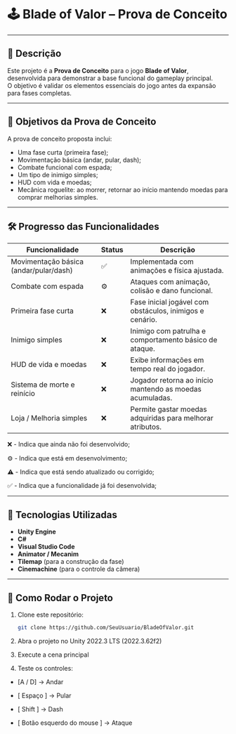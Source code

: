 # 🕹️ Blade of Valor – Prova de Conceito

---

## 📘 Descrição

Este projeto é a **Prova de Conceito** para o jogo **Blade of Valor**, desenvolvida para demonstrar a base funcional do gameplay principal.  
O objetivo é validar os elementos essenciais do jogo antes da expansão para fases completas.

---

## 🎯 Objetivos da Prova de Conceito

A prova de conceito proposta inclui:

- Uma fase curta (primeira fase);
- Movimentação básica (andar, pular, dash);
- Combate funcional com espada;
- Um tipo de inimigo simples;
- HUD com vida e moedas;
- Mecânica roguelite: ao morrer, retornar ao início mantendo moedas para comprar melhorias simples.

---

## 🛠️ Progresso das Funcionalidades

| Funcionalidade                         | Status | Descrição                                                 |
| -------------------------------------- | ------ | --------------------------------------------------------- |
| Movimentação básica (andar/pular/dash) | ✅     | Implementada com animações e física ajustada.             |
| Combate com espada                     | ⚙️     | Ataques com animação, colisão e dano funcional.           |
| Primeira fase curta                    | ❌     | Fase inicial jogável com obstáculos, inimigos e cenário.  |
| Inimigo simples                        | ❌     | Inimigo com patrulha e comportamento básico de ataque.    |
| HUD de vida e moedas                   | ❌     | Exibe informações em tempo real do jogador.               |
| Sistema de morte e reinício            | ❌     | Jogador retorna ao início mantendo as moedas acumuladas.  |
| Loja / Melhoria simples                | ❌     | Permite gastar moedas adquiridas para melhorar atributos. |


❌ - Indica que ainda não foi desenvolvido;

⚙️ - Indica que está em desenvolvimento;

⚠️ - Indica que está sendo atualizado ou corrigido;

✅ - Indica que a funcionalidade já foi desenvolvida;

---

## 🧩 Tecnologias Utilizadas

- **Unity Engine**
- **C#**
- **Visual Studio Code**
- **Animator / Mecanim**
- **Tilemap** (para a construção da fase)
- **Cinemachine** (para o controle da câmera)

---

## 💾 Como Rodar o Projeto

1. Clone este repositório:

   ```bash
   git clone https://github.com/SeuUsuario/BladeOfValor.git

   ```

2. Abra o projeto no Unity 2022.3 LTS (2022.3.62f2)

3. Execute a cena principal

4. Teste os controles:

- [A / D] → Andar

- [ Espaço ] → Pular

- [ Shift ] → Dash

- [ Botão esquerdo do mouse ] → Ataque
